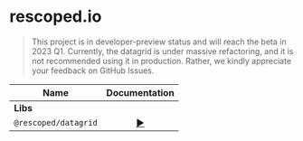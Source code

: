 # rescoped.io
> This project is in developer-preview status and will reach the beta in 2023 Q1. Currently, the datagrid is under massive refactoring, and it is not recommended using it in production. Rather, we kindly appreciate your feedback on GitHub Issues.

| Name                      |                                 Documentation                                  |
|---------------------------|:------------------------------------------------------------------------------:|
| **Libs**                  |                                                                                |
| `@rescoped/datagrid`      |  [:arrow_forward:](https://rescoped.io/docs/datagrid/datagrid-introduction/)   |

